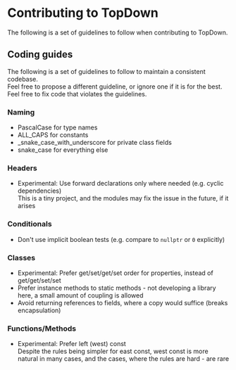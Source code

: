 # Contributing to TopDown
The following is a set of guidelines to follow when contributing to TopDown.

## Coding guides
The following is a set of guidelines to follow to maintain a consistent codebase.  
Feel free to propose a different guideline, or ignore one if it is for the best.  
Feel free to fix code that violates the guidelines.  

### Naming
* PascalCase for type names
* ALL_CAPS for constants
* _snake_case_with_underscore for private class fields
* snake_case for everything else

### Headers
* Experimental: Use forward declarations only where needed (e.g. cyclic dependencies)  
     This is a tiny project, and the modules may fix the issue in the future, if it arises

### Conditionals
* Don't use implicit boolean tests (e.g. compare to `nullptr` or `0` explicitly)

### Classes
* Experimental: Prefer get/set/get/set order for properties, instead of get/get/set/set
* Prefer instance methods to static methods - not developing a library here, a small amount of coupling is allowed
* Avoid returning references to fields, where a copy would suffice (breaks encapsulation)

### Functions/Methods
* Experimental: Prefer left (west) const  
     Despite the rules being simpler for east const, west const is more natural in many cases, and the cases, where the rules are hard - are rare